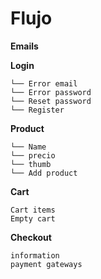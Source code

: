 # Flujo

**Emails**

**Login**
```
└── Error email
└── Error password
└── Reset password
└── Register
```

**Product**
```
└── Name
└── precio
└── thumb
└── Add product
```

**Cart**
```
Cart items
Empty cart
```

**Checkout**
```
information
payment gateways
```
